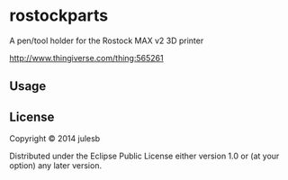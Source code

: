 # rostockparts

A pen/tool holder for the Rostock MAX v2 3D printer

http://www.thingiverse.com/thing:565261

## Usage


## License

Copyright © 2014 julesb 

Distributed under the Eclipse Public License either version 1.0 or (at
your option) any later version.
